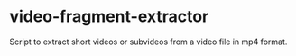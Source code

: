 # video-fragment-extractor
Script to extract short videos or subvideos from a video file in mp4 format.
